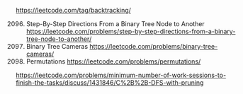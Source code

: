 https://leetcode.com/tag/backtracking/

2096. Step-By-Step Directions From a Binary Tree Node to Another
https://leetcode.com/problems/step-by-step-directions-from-a-binary-tree-node-to-another/
968. Binary Tree Cameras
https://leetcode.com/problems/binary-tree-cameras/
46. Permutations
https://leetcode.com/problems/permutations/

https://leetcode.com/problems/minimum-number-of-work-sessions-to-finish-the-tasks/discuss/1431846/C%2B%2B-DFS-with-pruning
